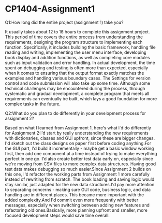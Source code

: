 # CP1404-Assignment1
Q1:How long did the entire project (assignment 1) take you?

It usually takes about 12 to 16 hours to complete this assignment project. This period of time covers the entire process from understanding the requirements, designing the program structure to implementing each function. Specifically, it includes building the basic framework, handling file reading and writing, implementing the user menu interface, developing book display and addition functions, as well as completing core modules such as input validation and error handling. In actual development, the time spent on debugging and testing is often more than expected, especially when it comes to ensuring that the output format exactly matches the examples and handling various boundary cases. The Settings for version control and code submission will also take up some time. Although some technical challenges may be encountered during the process, through systematic and gradual development, a complete program that meets all requirements can eventually be built, which lays a good foundation for more complex tasks in the future.

Q2:What do you plan to do differently in your development process for assignment 2?

Based on what I learned from Assignment 1, here's what I'd do differently for Assignment 2:I'd start by really understanding the new requirements with dictionaries, classes and GUI upfront, since these are bigger changes. I'd sketch out the class designs on paper first before coding anything.For the GUI part, I'd build it incrementally - maybe get a basic window working first, then add one component at a time instead of trying to make everything perfect in one go. I'd also create better test data early on, especially since we're moving from CSV files to more complex data structures. Having good test data makes debugging so much easier.Since Assignment 2 builds on this one, I'd refactor the working parts from Assignment 1 more carefully instead of rewriting from scratch. The book loading and saving logic would stay similar, just adapted for the new data structures.I'd pay more attention to separating concerns - making sure GUI code, business logic, and data handling are in different places. This became more important with the added complexity.And I'd commit even more frequently with better messages, especially when switching between adding new features and refactoring old ones.Basically, more planning upfront and smaller, more focused development steps would save time overall.
